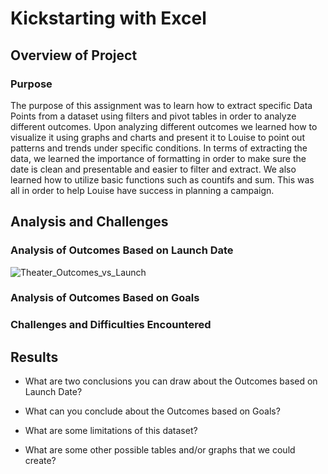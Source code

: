 # Kickstarting with Excel

## Overview of Project

### Purpose
The purpose of this assignment was to learn how to extract specific Data Points from a dataset using filters and pivot tables in order to analyze different outcomes. Upon analyzing different outcomes we learned how to visualize it using graphs and charts and present it to Louise to point out patterns and trends under specific conditions. In terms of extracting the data, we learned the importance of formatting in order to make sure the date is clean and presentable and easier to filter and extract. We also learned how to utilize basic functions such as countifs and sum. This was all in order to help Louise have success in planning a campaign.
## Analysis and Challenges

### Analysis of Outcomes Based on Launch Date
![Theater_Outcomes_vs_Launch](kickstarter_analysis/Resources/Theater_Outcomes_vs_Launch.png)

### Analysis of Outcomes Based on Goals

### Challenges and Difficulties Encountered

## Results

- What are two conclusions you can draw about the Outcomes based on Launch Date?

- What can you conclude about the Outcomes based on Goals?

- What are some limitations of this dataset?

- What are some other possible tables and/or graphs that we could create?
